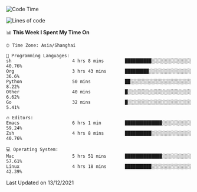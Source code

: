 <!--START_SECTION:waka-->
![Code Time](http://img.shields.io/badge/Code%20Time-477%20hrs%2049%20mins-blue)

![Lines of code](https://img.shields.io/badge/From%20Hello%20World%20I%27ve%20Written-22%20Thousand%20lines%20of%20code-blue)

📊 **This Week I Spent My Time On** 

```text
⌚︎ Time Zone: Asia/Shanghai

💬 Programming Languages: 
sh                       4 hrs 8 mins        ██████████░░░░░░░░░░░░░░░   40.76% 
Org                      3 hrs 43 mins       █████████░░░░░░░░░░░░░░░░   36.6% 
Python                   50 mins             ██░░░░░░░░░░░░░░░░░░░░░░░   8.22% 
Other                    40 mins             █░░░░░░░░░░░░░░░░░░░░░░░░   6.62% 
Go                       32 mins             █░░░░░░░░░░░░░░░░░░░░░░░░   5.41%

🔥 Editors: 
Emacs                    6 hrs 1 min         ██████████████░░░░░░░░░░░   59.24% 
Zsh                      4 hrs 8 mins        ██████████░░░░░░░░░░░░░░░   40.76%

💻 Operating System: 
Mac                      5 hrs 51 mins       ██████████████░░░░░░░░░░░   57.61% 
Linux                    4 hrs 18 mins       ██████████░░░░░░░░░░░░░░░   42.39%

```


 Last Updated on 13/12/2021
<!--END_SECTION:waka-->

